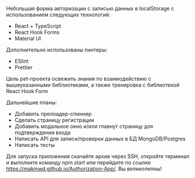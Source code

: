 Небольшая форма авторизации с записью данных в localStorage с использованием следующих технологий:
- React + TypeScript
- React Hook Forms
- Material UI

Дополнительно использованы линтеры:
- ESlint
- Prettier

Цель pet-проекта освежить знания по взаимодействию с вышеуказанными библиотеками, а также тренировка с библиотекой React Hook Form

Дальнейшие планы:
- Добавить прелоадер-спиннер
- Сделать страницу регистрации
- Добавить модальное окно и/или главнут страницу для подтверждения входа
- Написать API для записи/проверки данных в БД MongoDB/Postgres
- Написать тесты

Для запуска приложения скачайте архив через SSH, откройте терминал и выполните команду npm start или перейдите по ссылке https://makinwd.github.io/Authorization-App/.
Вы великолепны!
